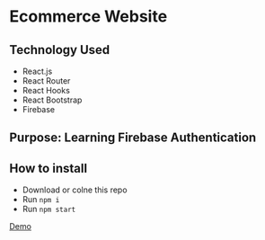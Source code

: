 # Ecommerce Website

## Technology Used
- React.js
- React Router
- React Hooks
- React Bootstrap
- Firebase 


## Purpose: Learning Firebase Authentication

## How to install

- Download or colne this repo
- Run `npm i`
- Run `npm start`


[Demo](https://ema-jhon-sum.web.app/)
